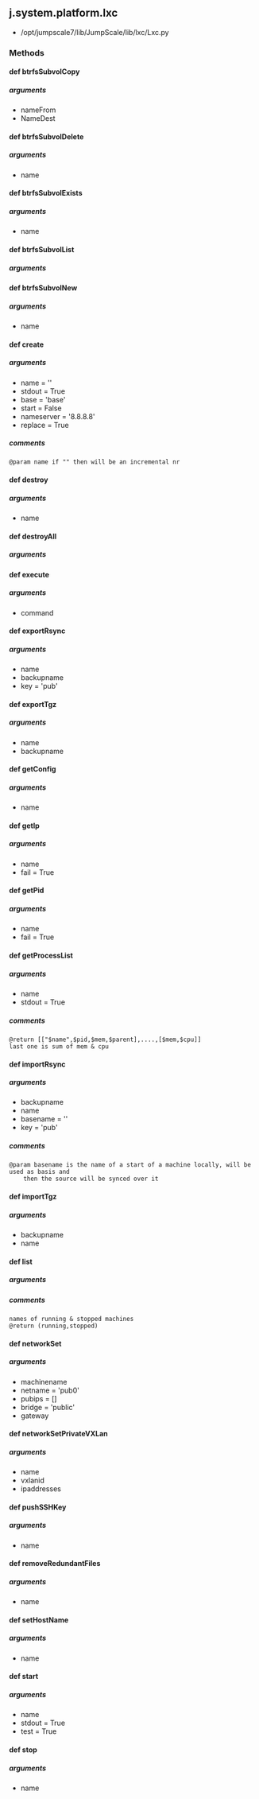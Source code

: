 <!-- toc -->
## j.system.platform.lxc

- /opt/jumpscale7/lib/JumpScale/lib/lxc/Lxc.py

### Methods

#### def btrfsSubvolCopy 

##### arguments

- nameFrom
- NameDest

#### def btrfsSubvolDelete 

##### arguments

- name

#### def btrfsSubvolExists 

##### arguments

- name

#### def btrfsSubvolList 

##### arguments

#### def btrfsSubvolNew 

##### arguments

- name

#### def create 

##### arguments

- name = ''
- stdout = True
- base = 'base'
- start = False
- nameserver = '8.8.8.8'
- replace = True

##### comments

```
@param name if "" then will be an incremental nr

```

#### def destroy 

##### arguments

- name

#### def destroyAll 

##### arguments

#### def execute 

##### arguments

- command

#### def exportRsync 

##### arguments

- name
- backupname
- key = 'pub'

#### def exportTgz 

##### arguments

- name
- backupname

#### def getConfig 

##### arguments

- name

#### def getIp 

##### arguments

- name
- fail = True

#### def getPid 

##### arguments

- name
- fail = True

#### def getProcessList 

##### arguments

- name
- stdout = True

##### comments

```
@return [["$name",$pid,$mem,$parent],....,[$mem,$cpu]]
last one is sum of mem & cpu

```

#### def importRsync 

##### arguments

- backupname
- name
- basename = ''
- key = 'pub'

##### comments

```
@param basename is the name of a start of a machine locally, will be used as basis and
    then the source will be synced over it

```

#### def importTgz 

##### arguments

- backupname
- name

#### def list 

##### arguments

##### comments

```
names of running & stopped machines
@return (running,stopped)

```

#### def networkSet 

##### arguments

- machinename
- netname = 'pub0'
- pubips = []
- bridge = 'public'
- gateway

#### def networkSetPrivateVXLan 

##### arguments

- name
- vxlanid
- ipaddresses

#### def pushSSHKey 

##### arguments

- name

#### def removeRedundantFiles 

##### arguments

- name

#### def setHostName 

##### arguments

- name

#### def start 

##### arguments

- name
- stdout = True
- test = True

#### def stop 

##### arguments

- name

